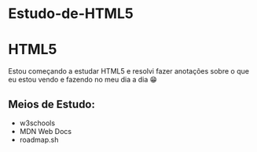 # Estudo-de-HTML5
  <h1>HTML5</h1>

  <p>Estou começando a estudar HTML5 e resolvi fazer anotações sobre o que eu estou vendo e fazendo no meu dia a dia &#128513;</p>

  <h2>Meios de Estudo:</h2>
    <ul>
    <li>w3schools</li>
    <li>MDN Web Docs</li>
    <li>roadmap.sh</li>
    </ul>